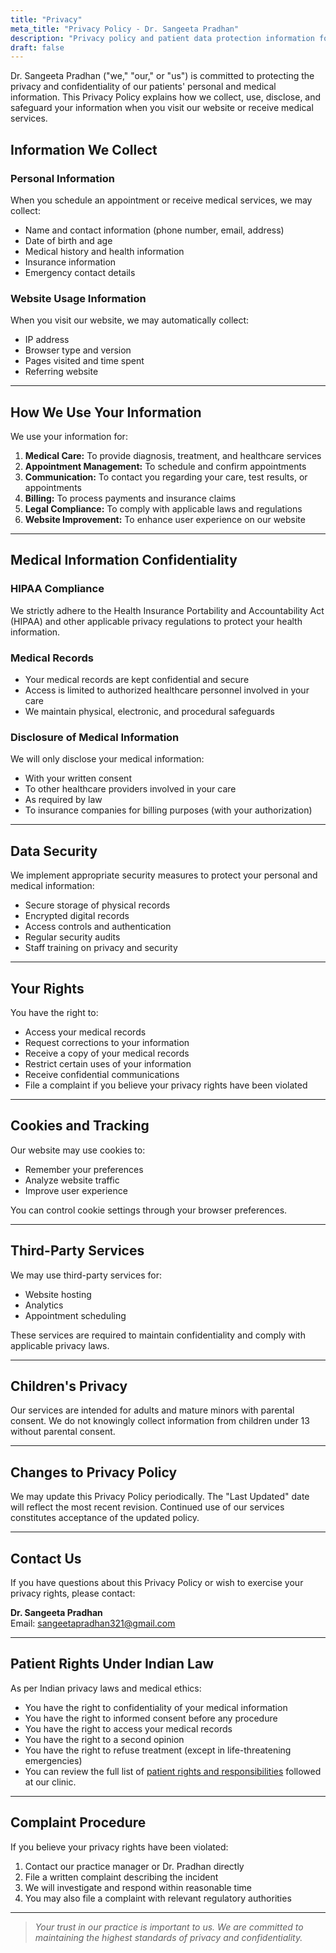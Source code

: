 ```yaml
---
title: "Privacy"
meta_title: "Privacy Policy - Dr. Sangeeta Pradhan"
description: "Privacy policy and patient data protection information for Dr. Sangeeta Pradhan's gynecology practice."
draft: false
---
```


Dr. Sangeeta Pradhan ("we," "our," or "us") is committed to protecting the privacy and confidentiality of our patients' personal and medical information. This Privacy Policy explains how we collect, use, disclose, and safeguard your information when you visit our website or receive medical services.

## Information We Collect

### Personal Information

When you schedule an appointment or receive medical services, we may collect:

- Name and contact information (phone number, email, address)
- Date of birth and age
- Medical history and health information
- Insurance information
- Emergency contact details

### Website Usage Information

When you visit our website, we may automatically collect:

- IP address
- Browser type and version
- Pages visited and time spent
- Referring website

---

## How We Use Your Information

We use your information for:

1. **Medical Care:** To provide diagnosis, treatment, and healthcare services
2. **Appointment Management:** To schedule and confirm appointments
3. **Communication:** To contact you regarding your care, test results, or appointments
4. **Billing:** To process payments and insurance claims
5. **Legal Compliance:** To comply with applicable laws and regulations
6. **Website Improvement:** To enhance user experience on our website

---

## Medical Information Confidentiality

### HIPAA Compliance

We strictly adhere to the Health Insurance Portability and Accountability Act (HIPAA) and other applicable privacy regulations to protect your health information.

### Medical Records

- Your medical records are kept confidential and secure
- Access is limited to authorized healthcare personnel involved in your care
- We maintain physical, electronic, and procedural safeguards

### Disclosure of Medical Information

We will only disclose your medical information:

- With your written consent
- To other healthcare providers involved in your care
- As required by law
- To insurance companies for billing purposes (with your authorization)

---

## Data Security

We implement appropriate security measures to protect your personal and medical information:

- Secure storage of physical records
- Encrypted digital records
- Access controls and authentication
- Regular security audits
- Staff training on privacy and security

---

## Your Rights

You have the right to:

- Access your medical records
- Request corrections to your information
- Receive a copy of your medical records
- Restrict certain uses of your information
- Receive confidential communications
- File a complaint if you believe your privacy rights have been violated

---

## Cookies and Tracking

Our website may use cookies to:

- Remember your preferences
- Analyze website traffic
- Improve user experience

You can control cookie settings through your browser preferences.

---

## Third-Party Services

We may use third-party services for:

- Website hosting
- Analytics
- Appointment scheduling

These services are required to maintain confidentiality and comply with applicable privacy laws.

---

## Children's Privacy

Our services are intended for adults and mature minors with parental consent. We do not knowingly collect information from children under 13 without parental consent.

---

## Changes to Privacy Policy

We may update this Privacy Policy periodically. The "Last Updated" date will reflect the most recent revision. Continued use of our services constitutes acceptance of the updated policy.

---

## Contact Us

If you have questions about this Privacy Policy or wish to exercise your privacy rights, please contact:

**Dr. Sangeeta Pradhan**  
Email: sangeetapradhan321@gmail.com

---

## Patient Rights Under Indian Law

As per Indian privacy laws and medical ethics:

- You have the right to confidentiality of your medical information
- You have the right to informed consent before any procedure
- You have the right to access your medical records
- You have the right to a second opinion
- You have the right to refuse treatment (except in life-threatening emergencies)
- You can review the full list of [patient rights and responsibilities](/policy/patients-right/) followed at our clinic.

---

## Complaint Procedure

If you believe your privacy rights have been violated:

1. Contact our practice manager or Dr. Pradhan directly
2. File a written complaint describing the incident
3. We will investigate and respond within reasonable time
4. You may also file a complaint with relevant regulatory authorities

---

> _Your trust in our practice is important to us. We are committed to maintaining the highest standards of privacy and confidentiality._
